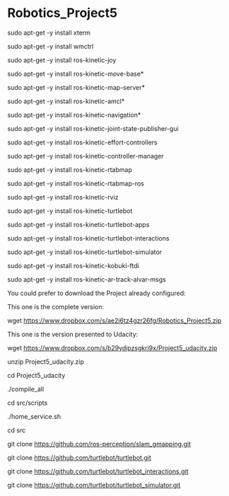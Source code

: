 # Robotics_Project5

sudo apt-get -y install xterm

sudo apt-get -y install wmctrl

sudo apt-get -y install ros-kinetic-joy

sudo apt-get -y install ros-kinetic-move-base*

sudo apt-get -y install ros-kinetic-map-server*

sudo apt-get -y install ros-kinetic-amcl*

sudo apt-get -y install ros-kinetic-navigation*

sudo apt-get -y install ros-kinetic-joint-state-publisher-gui

sudo apt-get -y install ros-kinetic-effort-controllers

sudo apt-get -y install ros-kinetic-controller-manager

sudo apt-get -y install ros-kinetic-rtabmap

sudo apt-get -y install ros-kinetic-rtabmap-ros

sudo apt-get -y install ros-kinetic-rviz

sudo apt-get -y install ros-kinetic-turtlebot 

sudo apt-get -y install ros-kinetic-turtlebot-apps 

sudo apt-get -y install ros-kinetic-turtlebot-interactions 

sudo apt-get -y install ros-kinetic-turtlebot-simulator 

sudo apt-get -y install ros-kinetic-kobuki-ftdi 

sudo apt-get -y install ros-kinetic-ar-track-alvar-msgs



You could prefer to download the Project already configured:

This one is the complete version:

wget https://www.dropbox.com/s/ae2i6tz4gzr26fg/Robotics_Project5.zip

This one is the version presented to Udacity:

wget https://www.dropbox.com/s/b29ydipzsgkri9x/Project5_udacity.zip

unzip Project5_udacity.zip

cd Project5_udacity

./compile_all

cd src/scripts

./home_service.sh




cd src

git clone https://github.com/ros-perception/slam_gmapping.git

git clone https://github.com/turtlebot/turtlebot.git

git clone https://github.com/turtlebot/turtlebot_interactions.git

git clone https://github.com/turtlebot/turtlebot_simulator.git



